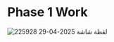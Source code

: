 # Phase 1 Work

![لقطة شاشة 2025-04-29 225928](https://github.com/user-attachments/assets/ab275608-d233-4b85-b745-8991bfbbb7bd)
